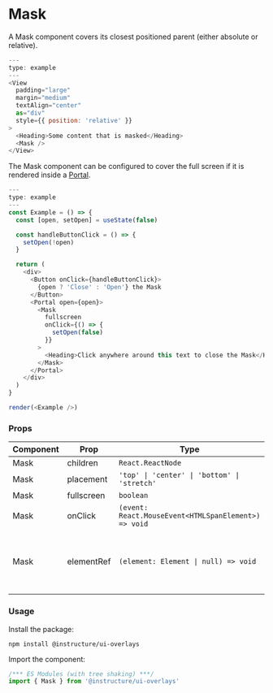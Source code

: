 # Mask


A Mask component covers its closest positioned parent (either absolute or relative).

```js
---
type: example
---
<View
  padding="large"
  margin="medium"
  textAlign="center"
  as="div"
  style={{ position: 'relative' }}
>
  <Heading>Some content that is masked</Heading>
  <Mask />
</View>
```

The Mask component can be configured to cover the full screen if it is rendered inside a [Portal](#Portal).

```js
---
type: example
---
const Example = () => {
  const [open, setOpen] = useState(false)

  const handleButtonClick = () => {
    setOpen(!open)
  }

  return (
    <div>
      <Button onClick={handleButtonClick}>
        {open ? 'Close' : 'Open'} the Mask
      </Button>
      <Portal open={open}>
        <Mask
          fullscreen
          onClick={() => {
            setOpen(false)
          }}
        >
          <Heading>Click anywhere around this text to close the Mask</Heading>
        </Mask>
      </Portal>
    </div>
  )
}

render(<Example />)
```


### Props

| Component | Prop | Type | Required | Default | Description |
|-----------|------|------|----------|---------|-------------|
| Mask | children | `React.ReactNode` | No | - |  |
| Mask | placement | `'top' \| 'center' \| 'bottom' \| 'stretch'` | No | `'center'` |  |
| Mask | fullscreen | `boolean` | No | `false` |  |
| Mask | onClick | `(event: React.MouseEvent<HTMLSpanElement>) => void` | No | - |  |
| Mask | elementRef | `(element: Element \| null) => void` | No | - | provides a reference to the underlying html root element |

### Usage

Install the package:

```shell
npm install @instructure/ui-overlays
```

Import the component:

```javascript
/*** ES Modules (with tree shaking) ***/
import { Mask } from '@instructure/ui-overlays'
```

